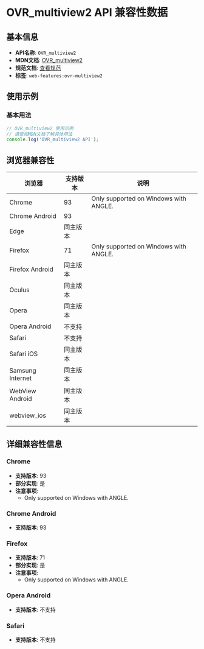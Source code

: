 # OVR_multiview2 API 兼容性数据

## 基本信息

- **API名称**: `OVR_multiview2`
- **MDN文档**: [OVR_multiview2](https://developer.mozilla.org/docs/Web/API/OVR_multiview2)
- **规范文档**: [查看规范](https://registry.khronos.org/webgl/extensions/OVR_multiview2/)
- **标签**: `web-features:ovr-multiview2`

## 使用示例

### 基本用法

```javascript
// OVR_multiview2 使用示例
// 请查阅MDN文档了解具体用法
console.log('OVR_multiview2 API');
```

## 浏览器兼容性

| 浏览器 | 支持版本 | 说明 |
|--------|----------|------|
| Chrome | 93 | Only supported on Windows with ANGLE. |
| Chrome Android | 93 |  |
| Edge | 同主版本 |  |
| Firefox | 71 | Only supported on Windows with ANGLE. |
| Firefox Android | 同主版本 |  |
| Oculus | 同主版本 |  |
| Opera | 同主版本 |  |
| Opera Android | 不支持 |  |
| Safari | 不支持 |  |
| Safari iOS | 同主版本 |  |
| Samsung Internet | 同主版本 |  |
| WebView Android | 同主版本 |  |
| webview_ios | 同主版本 |  |

## 详细兼容性信息

### Chrome

- **支持版本**: 93
- **部分实现**: 是
- **注意事项**:
  - Only supported on Windows with ANGLE.

### Chrome Android

- **支持版本**: 93

### Firefox

- **支持版本**: 71
- **部分实现**: 是
- **注意事项**:
  - Only supported on Windows with ANGLE.

### Opera Android

- **支持版本**: 不支持

### Safari

- **支持版本**: 不支持

